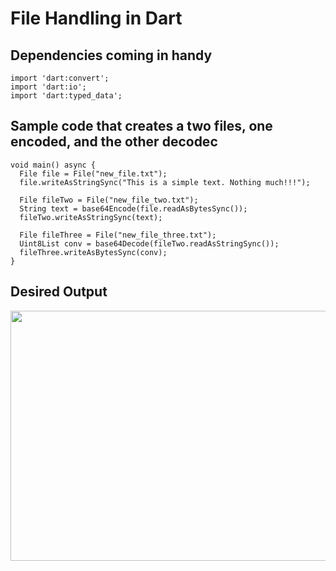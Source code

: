 # File Handling in Dart

## Dependencies coming in handy

```
import 'dart:convert';
import 'dart:io';
import 'dart:typed_data';
```

## Sample code that creates a two files, one encoded, and the other decodec

```
void main() async {
  File file = File("new_file.txt");
  file.writeAsStringSync("This is a simple text. Nothing much!!!");

  File fileTwo = File("new_file_two.txt");
  String text = base64Encode(file.readAsBytesSync());
  fileTwo.writeAsStringSync(text);

  File fileThree = File("new_file_three.txt");
  Uint8List conv = base64Decode(fileTwo.readAsStringSync());
  fileThree.writeAsBytesSync(conv);
}
```

## Desired Output

<img src="images/file.png" width="700" height="400">